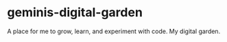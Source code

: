 # geminis-digital-garden
A place for me to grow, learn, and experiment with code. My digital garden.
